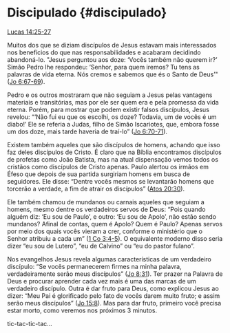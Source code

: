 # **Discipulado** {#discipulado}

[Lucas 14:25-27](http://bibliaonline.com.br/acf/lc/14/25-27)

Muitos dos que se diziam discípulos de Jesus estavam mais interessados nos benefícios do que nas responsabilidades e acabaram decidindo abandoná-lo. &quot;Jesus perguntou aos doze: ‘Vocês também não querem ir?’ Simão Pedro lhe respondeu: ‘Senhor, para quem iremos? Tu tens as palavras de vida eterna. Nós cremos e sabemos que és o Santo de Deus’&quot; ([Jo 6:67-69](http://bibliaonline.com.br/acf/jo/6/67-69)).

Pedro e os outros mostraram que não seguiam a Jesus pelas vantagens materiais e transitórias, mas por ele ser quem era e pela promessa da vida eterna. Porém, para mostrar que podem existir falsos discípulos, Jesus revelou: “‘Não fui eu que os escolhi, os doze? Todavia, um de vocês é um diabo!’ Ele se referia a Judas, filho de Simão Iscariotes, que, embora fosse um dos doze, mais tarde haveria de traí-lo” ([Jo 6:70-71](http://bibliaonline.com.br/acf/jo/6/70-71)).

Existem também aqueles que são discípulos de homens, achando que isso faz deles discípulos de Cristo. É claro que na Bíblia encontramos discípulos de profetas como João Batista, mas na atual dispensação vemos todos os cristãos como discípulos de Cristo apenas. Paulo alertou os irmãos em Éfeso que depois de sua partida surgiriam homens em busca de seguidores. Ele disse: “Dentre vocês mesmos se levantarão homens que torcerão a verdade, a fim de atrair os discípulos” ([Atos 20:30](http://bibliaonline.com.br/acf/atos/20/30)).

Ele também chamou de mundanos ou carnais aqueles que seguiam a homens, mesmo dentre os verdadeiros servos de Deus: “Pois quando alguém diz: ‘Eu sou de Paulo’, e outro: ‘Eu sou de Apolo’, não estão sendo mundanos? Afinal de contas, quem é Apolo? Quem é Paulo? Apenas servos por meio dos quais vocês vieram a crer, conforme o ministério que o Senhor atribuiu a cada um” ([1 Co 3:4-5](http://bibliaonline.com.br/acf/1co/3/4-5)). O equivalente moderno disso seria dizer “eu sou de Lutero”, “eu de Calvino” ou “eu do pastor fulano”.

Nos evangelhos Jesus revela algumas características de um verdadeiro discípulo: “Se vocês permanecerem firmes na minha palavra, verdadeiramente serão meus discípulos” ([Jo 8:31](http://bibliaonline.com.br/acf/jo/8/31)). Ter prazer na Palavra de Deus e procurar aprender cada vez mais é uma das marcas de um verdadeiro discípulo. Outra é dar fruto para Deus, como explicou Jesus ao dizer: “Meu Pai é glorificado pelo fato de vocês darem muito fruto; e assim serão meus discípulos” ([Jo 15:8](http://bibliaonline.com.br/acf/jo/15/8)). Mas para dar fruto, primeiro você precisa estar morto, como veremos nos próximos 3 minutos.

tic-tac-tic-tac...